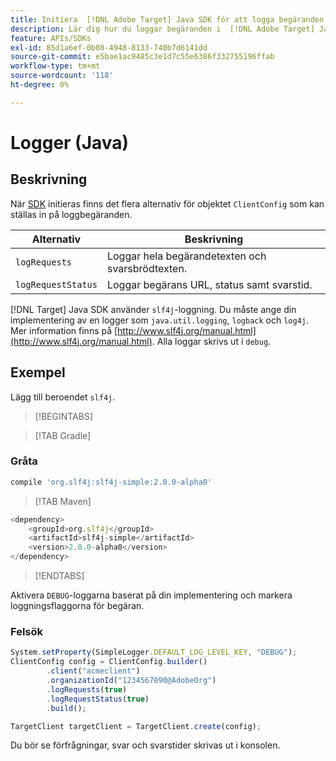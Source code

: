 ```yaml
---
title: Initiera  [!DNL Adobe Target] Java SDK för att logga begäranden
description: Lär dig hur du loggar begäranden i  [!DNL Adobe Target] Java SDK.
feature: APIs/SDKs
exl-id: 85d1a6ef-0b08-4948-8133-740b7d6141dd
source-git-commit: e5bae1ac9485c3e1d7c55e6386f332755196ffab
workflow-type: tm+mt
source-wordcount: '118'
ht-degree: 0%

---
```


# Logger (Java)

## Beskrivning

När [SDK](initialize-sdk.md) initieras finns det flera alternativ för objektet `ClientConfig` som kan ställas in på loggbegäranden.

| Alternativ | Beskrivning |
| --- | --- |
| `logRequests` | Loggar hela begärandetexten och svarsbrödtexten. |
| `logRequestStatus` | Loggar begärans URL, status samt svarstid. |

[!DNL Target] Java SDK använder `slf4j`-loggning. Du måste ange din implementering av en logger som `java.util.logging`, `logback` och `log4j`. Mer information finns på [http://www.slf4j.org/manual.html](http://www.slf4j.org/manual.html). Alla loggar skrivs ut i `debug`.

## Exempel

Lägg till beroendet `slf4j`.

>[!BEGINTABS]

>[!TAB Gradle]

### Gråta

```javascript {line-numbers="true"}
compile 'org.slf4j:slf4j-simple:2.0.0-alpha0'
```

>[!TAB Maven]

```javascript {line-numbers="true"}
<dependency>
    <groupId>org.slf4j</groupId>
    <artifactId>slf4j-simple</artifactId>
    <version>2.0.0-alpha0</version>
</dependency>
```

>[!ENDTABS]

Aktivera `DEBUG`-loggarna baserat på din implementering och markera loggningsflaggorna för begäran.

### Felsök

```javascript {line-numbers="true"}
System.setProperty(SimpleLogger.DEFAULT_LOG_LEVEL_KEY, "DEBUG");
ClientConfig config = ClientConfig.builder()
        .client("acmeclient")
        .organizationId("1234567890@AdobeOrg")
        .logRequests(true)
        .logRequestStatus(true)
        .build();

TargetClient targetClient = TargetClient.create(config);
```

Du bör se förfrågningar, svar och svarstider skrivas ut i konsolen.
